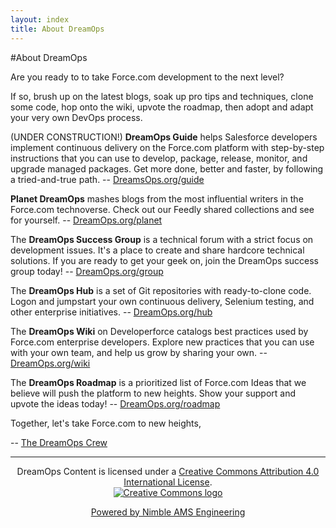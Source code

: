 ```yaml
---
layout: index
title: About DreamOps
---
```


#About DreamOps

Are you ready to to take Force.com development to the next level?

If so, brush up on the latest blogs, soak up pro tips and techniques, clone some code, hop onto the wiki, upvote the roadmap, then adopt and adapt your very own DevOps process.

(UNDER CONSTRUCTION!) **DreamOps Guide** helps Salesforce developers implement continuous delivery on the Force.com platform with step-by-step instructions that you can use to develop, package, release, monitor, and upgrade managed packages. Get more done, better and faster, by following a tried-and-true path. -- [DreamsOps.org/guide](./guide)

**Planet DreamOps** mashes blogs from the most influential writers in the Force.com technoverse. Check out our Feedly shared collections and see for yourself. -- [DreamOps.org/planet](./planet)

The **DreamOps Success Group** is a technical forum with a strict focus on development issues. It's a place to create and share hardcore technical solutions. If you are ready to get your geek on, join the DreamOps success group today! -- [DreamOps.org/group](./group)

The **DreamOps Hub** is a set of Git repositories with ready-to-clone code. Logon and jumpstart your own continuous delivery, Selenium testing, and other enterprise initiatives. -- [DreamOps.org/hub](./hub)

The **DreamOps Wiki** on Developerforce catalogs best practices used by Force.com enterprise developers. Explore new practices that  you can use with your own team, and help us grow by sharing your own. -- [DreamOps.org/wiki](./wiki)

The **DreamOps Roadmap** is a prioritized list of Force.com Ideas that we believe will push the platform to new heights. Show your support and upvote the ideas today! -- [DreamOps.org/roadmap](./roadmap)

Together, let's take Force.com to new heights, 

-- [The DreamOps Crew](http://wiki.developerforce.com/page/DreamOps_Crew)

- - -

<p align="center">DreamOps Content is licensed under a <a href="http://creativecommons.org/licenses/by/4.0/">Creative Commons Attribution 4.0 International License</a>.<br /><a href="http://creativecommons.org/licenses/by/4.0/"><img src="https://i.creativecommons.org/l/by/4.0/88x31.png" alt="Creative Commons logo"/></a></p>

<p align="center"><a href="http://www.nimbleams.com">Powered by Nimble AMS Engineering</a></p>
